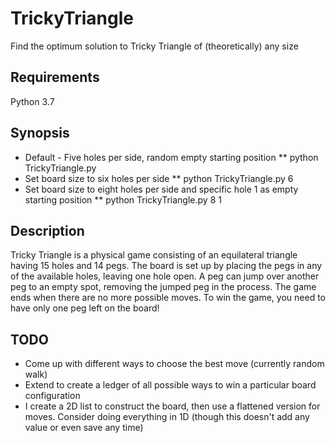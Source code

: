 # TrickyTriangle

Find the optimum solution to Tricky Triangle of (theoretically) any size

## Requirements
Python 3.7

## Synopsis
* Default - Five holes per side, random empty starting position
** python TrickyTriangle.py
* Set board size to six holes per side
** python TrickyTriangle.py 6
* Set board size to eight holes per side and specific hole 1 as empty starting position
** python TrickyTriangle.py 8 1


## Description
Tricky Triangle is a physical game consisting of an equilateral triangle having 15 holes and 14 pegs.
The board is set up by placing the pegs in any of the available holes, leaving one hole open.
A peg can jump over another peg to an empty spot, removing the jumped peg in the process.
The game ends when there are no more possible moves.
To win the game, you need to have only one peg left on the board!

## TODO
* Come up with different ways to choose the best move (currently random walk)
* Extend to create a ledger of all possible ways to win a particular board configuration
* I create a 2D list to construct the board, then use a flattened version for moves. Consider doing everything in 1D
(though this doesn't add any value or even save any time)